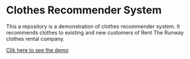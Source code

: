 # Clothes Recommender System
This a repository is a demonstration of clothes recommender system. It recommends clothes to existing and new customers of Rent The Runway clothes rental company.

[Clik here to see the demo](https://clothes-recommender-api.herokuapp.com/)
